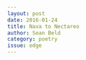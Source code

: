```yaml
---
layout: post 
date: 2016-01-24
title: Nava to Nectareo 
author: Sean Beld
category: poetry
issue: edge
---
```

